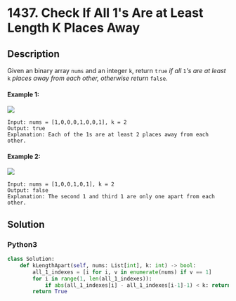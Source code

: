 # 1437. Check If All 1's Are at Least Length K Places Away

## Description
Given an binary array `nums` and an integer `k`, return `true` *if all* `1`*'s are at least* `k` *places away from each other, otherwise return* `false`.

#### Example 1:
![](https://assets.leetcode.com/uploads/2020/04/15/sample_1_1791.png)
```
Input: nums = [1,0,0,0,1,0,0,1], k = 2
Output: true
Explanation: Each of the 1s are at least 2 places away from each other.
```

#### Example 2:
![](https://assets.leetcode.com/uploads/2020/04/15/sample_2_1791.png)
```
Input: nums = [1,0,0,1,0,1], k = 2
Output: false
Explanation: The second 1 and third 1 are only one apart from each other.
```


## Solution

### Python3
```python
class Solution:
    def kLengthApart(self, nums: List[int], k: int) -> bool:
        all_1_indexes = [i for i, v in enumerate(nums) if v == 1]
        for i in range(1, len(all_1_indexes)):
            if abs(all_1_indexes[i] - all_1_indexes[i-1]-1) < k: return False
        return True
```